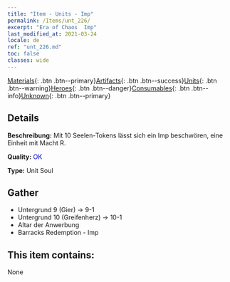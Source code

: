 ```yaml
---
title: "Item - Units - Imp"
permalink: /Items/unt_226/
excerpt: "Era of Chaos  Imp"
last_modified_at: 2021-03-24
locale: de
ref: "unt_226.md"
toc: false
classes: wide
---
```

 [Materials](/de/Items/){: .btn .btn--primary}[Artifacts](/de/Items/Artifacts/){: .btn .btn--success}[Units](/de/Items/Units/){: .btn .btn--warning}[Heroes](/de/Items/Heroes/){: .btn .btn--danger}[Consumables](/de/Items/Consumables/){: .btn .btn--info}[Unknown](/de/Items/Unknown/){: .btn .btn--primary}

## Details
 **Beschreibung:** Mit 10 Seelen-Tokens lässt sich ein Imp beschwören, eine Einheit mit Macht R.

 **Quality:** <span style="color: #0000CD">OK</span>

 **Type:** Unit Soul

## Gather

*    Untergrund 9 (Gier) -> 9-1 
*    Untergrund 10 (Greifenherz) -> 10-1 
*    Altar der Anwerbung 
*    Barracks Redemption - Imp 

## This item contains:

  None

